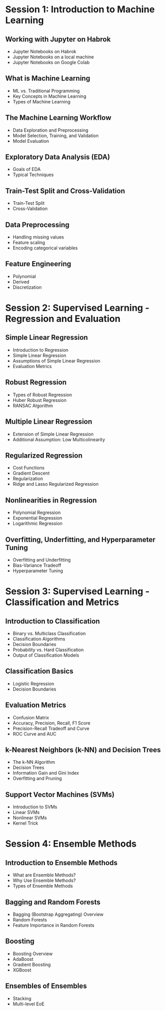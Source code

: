 # Session 1: Introduction to Machine Learning


## Working with Jupyter on Habrok

-   Jupyter Notebooks on Habrok
-   Jupyter Notebooks on a local machine
-   Jupyter Notebooks on Google Colab


## What is Machine Learning

-   ML vs. Traditional Programming
-   Key Concepts in Machine Learning
-   Types of Machine Learning


## The Machine Learning Workflow

-   Data Exploration and Preprocessing
-   Model Selection, Training, and Validation
-   Model Evaluation


## Exploratory Data Analysis (EDA)

-   Goals of EDA
-   Typical Techniques


## Train-Test Split and Cross-Validation

-   Train-Test Split
-   Cross-Validation


## Data Preprocessing

-   Handling missing values
-   Feature scaling
-   Encoding categorical variables


## Feature Engineering

-   Polynomial
-   Derived
-   Discretization


# Session 2: Supervised Learning - Regression and Evaluation


## Simple Linear Regression

-   Introduction to Regression
-   Simple Linear Regression
-   Assumptions of Simple Linear Regression
-   Evaluation Metrics


## Robust Regression

-   Types of Robust Regression
-   Huber Robust Regression
-   RANSAC Algorithm


## Multiple Linear Regression

-   Extension of Simple Linear Regression
-   Additional Assumption: Low Multicolinearity


## Regularized Regression

-   Cost Functions
-   Gradient Descent
-   Regularization
-   Ridge and Lasso Regularized Regression


## Nonlinearities in Regression

-   Polynomial Regression
-   Exponential Regression
-   Logarithmic Regression


## Overfitting, Underfitting, and Hyperparameter Tuning

-   Overfitting and Underfitting
-   Bias-Variance Tradeoff
-   Hyperparameter Tuning


# Session 3: Supervised Learning - Classification and Metrics


## Introduction to Classification

-   Binary vs. Multiclass Classification
-   Classification Algorithms
-   Decision Boundaries
-   Probability vs. Hard Classification
-   Output of Classification Models


## Classification Basics

-   Logistic Regression
-   Decision Boundaries


## Evaluation Metrics

-   Confusion Matrix
-   Accuracy, Precision, Recall, F1 Score
-   Precision-Recall Tradeoff and Curve
-   ROC Curve and AUC


## k-Nearest Neighbors (k-NN) and Decision Trees

-   The k-NN Algorithm
-   Decision Trees
-   Information Gain and Gini Index
-   Overfitting and Pruning


## Support Vector Machines (SVMs)

-   Introduction to SVMs
-   Linear SVMs
-   Nonlinear SVMs
-   Kernel Trick


# Session 4: Ensemble Methods


## Introduction to Ensemble Methods

-   What are Ensemble Methods?
-   Why Use Ensemble Methods?
-   Types of Ensemble Methods


## Bagging and Random Forests

-   Bagging (Bootstrap Aggregating) Overview
-   Random Forests
-   Feature Importance in Random Forests


## Boosting

-   Boosting Overview
-   AdaBoost
-   Gradient Boosting
-   XGBoost


## Ensembles of Ensembles

-   Stacking
-   Multi-level EoE
